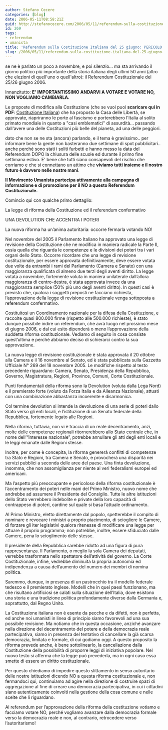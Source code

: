 ```yaml
---
author: Stefano Cecere
categories: [blog]
date: 2006-05-11T08:58:21Z
guid: http://stefanocecere.com/2006/05/11/referendum-sulla-costituzione-italiana-del-25-giugno-pericolo/
id: 269
tags:
- referendum
- umanista
title: 'Referendum sulla Costituzione Italiana del 25 giugno: PERICOLO!'
slug: /2006/05/11/referendum-sulla-costituzione-italiana-del-25-giugno-pericolo/
---
```


se ne è parlato un poco a novembre, e poi silenzio… ma sta arrivando il giorno politico più importante della storia italiana degli ultimi 50 anni (altro che elezioni di quell'uno o quell'altro): il Referendum Costituzionale del 25/26 giugno 2006.

Innanzitutto: **E' IMPORTANTISSIMO ANDARVI A VOTARE E VOTARE NO, NON VOGLIAMO CAMBIARLA.**

<img src='/wp-content/italia_stropicciata.jpg' alt='' align='left' />Le proposte di modifica alla Costituzione (che se vuoi puoi **scaricare qui in PDF**: [Costituzione Italiana](/wp-content/costituzione_italiana.pdf "Costituzione Italiana")) che ha proposto la Casa delle Libertà, se approvate, riapriranno le porte al fascismo e porterebbero l'Italia al solito primato mondiale in quanto a "casi emblematici" di assurdità… passando dall'avere una delle Costituzioni più belle del pianeta, ad una delle peggiori.

dato che non se ne sta (ancora) parlando, e il tema è gravissimo.. per informare bene la gente non basteranno due settimane di spot pubblicitari.. anche perché sono stati i soliti furbetti e hanno messo la data del Referendum DOPO la chiusura delle scuole ed durante il primo fine settimana estivo. E' bene che tutti siano consapevoli del rischio che corriamo e che si connettano un attimo che **viviamo tutti insieme e il nostro futuro è davvero nelle nostre mani**.

**Il Movimento Umanista partecipa attivamente alla campagna di informazione e di promozione per il NO a questo Referendum Costituzionale.**
  
Comincio qui con qualche primo dettaglio:

La legge di riforma della Costituzione ed il referendum confermativo
  
UNA DEVOLUTION CHE ACCENTRA I POTERI
  
La nuova riforma ha un’anima autoritaria: occorre fermarla votando NO!

Nel novembre del 2005 il Parlamento Italiano ha approvato una legge di revisione della Costituzione che ne modifica in maniera radicale la Parte II, ossia quella che riguarda le competenze e le divisioni dei poteri tra i vari organi dello Stato. Occorre ricordare che una legge di revisione costituzionale, per essere approvata definitivamente, deve essere votata due volte da entrambi i rami del Parlamento (Camera e Senato) con una maggioranza qualificata di almeno due terzi degli aventi diritto. La legge votata a novembre, fortemente voluta in maniera unilaterale dall’allora maggioranza di centro-destra, è stata approvata invece da una maggioranza semplice (50% più uno degli aventi diritto). In questi casi è previsto che, qualora i soggetti preposti ne facciano richiesta, l’approvazione della legge di revisione costituzionale venga sottoposta a referendum confermativo.
   
Costituitosi un Coordinamento nazionale per la difesa della Costituzione, e raccolte quasi 800.000 firme (rispetto alle 500.000 richieste), è stato dunque possibile indire un referendum, che avrà luogo nel prossimo mese di giugno 2006, e dal cui esito dipenderà o meno l’approvazione della suddetta riforma costituzionale. Vediamo di seguito in cosa consiste quest’ultima e perché abbiamo deciso di schierarci contro la sua approvazione.
   
La nuova legge di revisione costituzionale è stata approvata il 20 ottobre alla Camera e il 16 novembre al Senato, ed è stata pubblicata sulla Gazzetta Ufficiale N° 269 del 18 novembre 2005. Le modifiche rispetto al testo precedente riguardano: Camera, Senato, Presidenza della Repubblica, Governo, Magistratura, Regioni, Province, Comuni, Corte Costituzionale.
   
Punti fondamentali della riforma sono la Devolution (voluta dalla Lega Nord) e il premierato forte (voluto da Forza Italia e da Alleanza Nazionale), attuati con una combinazione abbastanza incoerente e disarmonica.
   
Col termine devolution si intende la devoluzione di una serie di poteri dallo Stato verso gli enti locali, e l’istituzione di un Senato federale della Repubblica, fortemente legato alle Regioni.
   
Nella riforma, tuttavia, non vi è traccia di un reale decentramento, anzi, molte delle competenze regionali ritornerebbero allo Stato centrale che, in nome dell’“interesse nazionale”, potrebbe annullare gli atti degli enti locali e le leggi emanate dalle Regioni stesse.
   
Inoltre, per come è concepita, la riforma genererà conflitti di competenze tra Stato e Regioni, tra Camera e Senato, e provocherà una disparità nei servizi pubblici a seconda delle aree del paese. Una finta devoluzione, insomma, che non assomiglianza per niente ai veri federalismi europei ed americani.
   
Ma l’aspetto più preoccupante e pericoloso della riforma costituzionale è l’accentramento dei poteri nelle mani del Primo Ministro, nuovo nome che andrebbe ad assumere il Presidente del Consiglio. Tutte le altre istituzioni dello Stato verrebbero indebolite e private della loro capacità di contrappeso di poteri, cardine sul quale si basa l’attuale ordinamento.
   
Al Primo Ministro, eletto direttamente dal popolo, spetterebbe il compito di nominare e revocare i ministri a proprio piacimento, di sciogliere le Camere, di forzare gli iter legislativi qualora ritenesse di modificare una legge per attuare il proprio programma; non potrebbe, inoltre, essere sfiduciato dalle Camere, pena lo scioglimento delle stesse.
   
Il presidente della Repubblica sarebbe ridotto ad una figura di pura rappresentanza. Il Parlamento, o meglio la sola Camera dei deputati, verrebbe trasformata nello spettatore dell’attività del governo. La Corte Costituzionale, infine, vedrebbe diminuita la propria autonomia ed indipendenza a causa dell’aumento del numero dei membri di nomina politica.
   
Saremmo, dunque, in presenza di un pastrocchio tra il modello federale tedesco e il premierato inglese. Modelli che in quei paesi funzionano, ma che risultano artificiosi se calati sulla situazione dell’Italia, dove esistono una storia e una tradizione politica profondamente diverse dalla Germania e, soprattutto, dal Regno Unito.
   
La Costituzione italiana non è esente da pecche e da difetti, non è perfetta, ed anche noi umanisti in linea di principio siamo favorevoli ad una sua possibile revisione. Ma notiamo che in questa occasione, anziché avanzare nella direzione del decentramento del potere e della democrazia reale partecipativa, siamo in presenza del tentativo di cancellare la già scarsa democrazia, limitata e formale, di cui godiamo oggi. A questo proposito la riforma prevede anche, è bene sottolinearlo, la cancellazione dalla Costituzione della possibilità di proporre leggi di iniziativa popolare. Nel nuovo testo si afferma che la legge può prevederla, ma in ogni caso essa smette di essere un diritto costituzionale.
   
Per questo chiediamo di impedire questo slittamento in senso autoritario delle nostre istituzioni dicendo NO a questa riforma costituzionale e, non fermandoci qui, continuiamo ad agire nella direzione di costruire spazi di aggregazione al fine di creare una democrazia partecipativa, in cui i cittadini siano autenticamente coinvolti nella gestione della cosa comune e nelle scelte che li riguardano.
   
Al referendum per l’approvazione della riforma della costituzione votiamo e facciamo votare NO, perché vogliamo avanzare dalla democrazia formale verso la democrazia reale e non, al contrario, retrocedere verso l’autoritarismo!